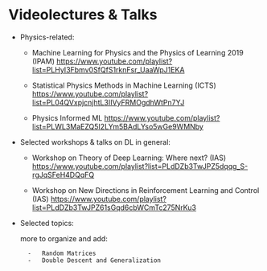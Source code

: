 # Videolectures & Talks

- Physics-related:

	- 	Machine Learning for Physics and the Physics of Learning 2019 (IPAM) 
		https://www.youtube.com/playlist?list=PLHyI3Fbmv0SfQfS1rknFsr_UaaWpJ1EKA
		
	- 	Statistical Physics Methods in Machine Learning (ICTS)
		https://www.youtube.com/playlist?list=PL04QVxpjcnjhtL3IIVyFRMOgdhWtPn7YJ
		
	-	Physics Informed ML
		https://www.youtube.com/playlist?list=PLWL3MaEZQ5I2LYm5BAdLYso5wGe9WMNby

- Selected workshops & talks on DL in general:

	-	Workshop on Theory of Deep Learning: Where next? (IAS)
		https://www.youtube.com/playlist?list=PLdDZb3TwJPZ5dqqg_S-rgJqSFeH4DQqFQ
		
	- 	Workshop on New Directions in Reinforcement Learning and Control (IAS)
		https://www.youtube.com/playlist?list=PLdDZb3TwJPZ61sGqd6cbWCmTc275NrKu3


- Selected topics:
	
	more to organize and add:

		- 	Random Matrices
		-	Double Descent and Generalization 
